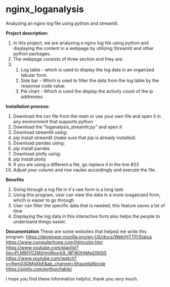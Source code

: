 # nginx_loganalysis
Analyzing an nginx log file using python and streamlit.

**Project description:**
1. In this project, we are analyzing a nginx log file using python and displaying the content in a webpage by utilizing Streamlit and other python packages.
2. The webpage consists of three section and they are:
3. 1. Log table - which is used to display the log data in an organized tabular form.
   2. Side bar  - Which is used to filter the data from the log table by the response code value.
   3. Pie chart - Which is used the display the activity count of the ip addresses.

**Installation process:**
1. Download the csv file from the main or use your own file and open it in any environment that supports python
2. Download the "loganalysis_streamlit.py" and open it
3. Download streamlit using:
 1. pip install streamlit (make sure that pip is already installed)
4. Download pandas using:
 1. pip install pandas 
5. Download plotly using:
 1. pip install plotly
7. If you are using a different a file, go replace it in the line #23
8. Adjust your column and row vaules accordingly and execute the file.
 
 **Benefits**
1. Going through a log file in it's raw form is a long task
2. Using this program, user can view the data in a more oragainzed form, which is easier to go through
3. User can filter the specific data that is needed, this feature saves a lot of time
4. Displaying the log data in this interactive form also helps the people to understand things easier.

**Documentation**
These are some websites that helped me write this program:
https://developer.mozilla.org/en-US/docs/Web/HTTP/Status
https://www.computerhope.com/htmcolor.htm
https://www.youtube.com/playlist?list=PLM8lYG2MzHmRpyrk9_j9FW0HiMwD9jSl5
https://www.youtube.com/watch?v=9gm03GMgXbE&ab_channel=ShaunitaNicole
https://plotly.com/python/table/

I hope you find these information helpful, thank you very much.
